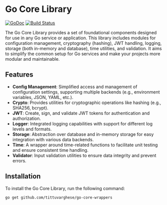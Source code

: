# Go Core Library

[![GoDoc](https://pkg.go.dev/badge/github.com/tittuvarghese/go-core-library)](https://pkg.go.dev/github.com/tittuvarghese/go-core-library)
[![Build Status](https://travis-ci.org/tittuvarghese/go-core-library.svg?branch=main)](https://travis-ci.org/tittuvarghese/go-core-library)

The Go Core Library provides a set of foundational components designed for use in any Go service or application. This library includes modules for configuration management, cryptography (hashing), JWT handling, logging, storage (both in-memory and database), time utilities, and validation. It aims to simplify the common setup for Go services and make your projects more modular and maintainable.

## Features

- **Config Management**: Simplified access and management of configuration settings, supporting multiple backends (e.g., environment variables, JSON, YAML, etc.).
- **Crypto**: Provides utilities for cryptographic operations like hashing (e.g., SHA256, bcrypt).
- **JWT**: Create, sign, and validate JWT tokens for authentication and authorization.
- **Logger**: Integrated logging capabilities with support for different log levels and formats.
- **Storage**: Abstraction over database and in-memory storage for easy integration with various data backends.
- **Time**: A wrapper around time-related functions to facilitate unit testing and ensure consistent time handling.
- **Validator**: Input validation utilities to ensure data integrity and prevent errors.

## Installation

To install the Go Core Library, run the following command:

```bash
go get github.com/tittuvarghese/go-core-wrappers

